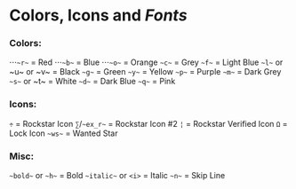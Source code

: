 # Colors, Icons and *Fonts*

### Colors:
⋅⋅⋅`~r~` = Red
⋅⋅⋅`~b~` = Blue
⋅⋅⋅`~o~` = Orange
`~c~` = Grey
`~f~` = Light Blue
`~l~` or ~u~ or ~v~ = Black
`~g~` = Green
`~y~` = Yellow
`~p~` = Purple
`~m~` = Dark Grey
`~s~` or ~t~ = White
`~d~` = Dark Blue
`~q~` = Pink

### Icons:
`÷` = Rockstar Icon
`∑`/`~ex_r~` = Rockstar Icon #2
`¦` = Rockstar Verified Icon
`Ω` = Lock Icon
`~ws~` = Wanted Star

### Misc:
`~bold~` or `~h~` = Bold
`~italic~` or `<i>` = Italic
`~n~` = Skip Line